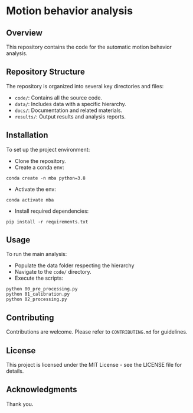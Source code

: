 # Motion behavior analysis
## Overview
This repository contains the code for the automatic motion behavior analysis.

## Repository Structure
The repository is organized into several key directories and files:

- ```code/```: Contains all the source code.
- ```data/```: Includes data with a specific hierarchy.
- ```docs/```: Documentation and related materials.
- ```results/```: Output results and analysis reports.


## Installation
To set up the project environment:

- Clone the repository.
- Create a conda env:
````
conda create -n mba python=3.8
````
- Activate the env:
````
conda activate mba
````
- Install required dependencies:
````
pip install -r requirements.txt
````

## Usage
To run the main analysis:

- Populate the data folder respecting the hierarchy
- Navigate to the ```code/``` directory.
- Execute the scripts:
````
python 00_pre_processing.py
python 01_calibration.py
python 02_processing.py
````

## Contributing
Contributions are welcome. Please refer to ```CONTRIBUTING.md``` for guidelines.

## License
This project is licensed under the MIT License - see the LICENSE file for details.

## Acknowledgments
Thank you.